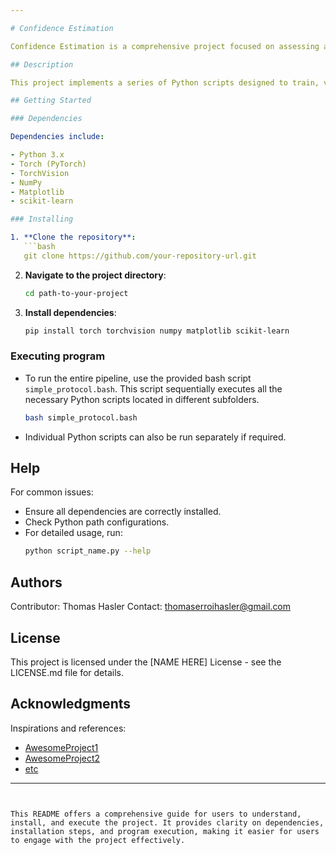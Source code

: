 ```yaml
---

# Confidence Estimation

Confidence Estimation is a comprehensive project focused on assessing and improving the reliability of confidence scores produced by machine learning models, particularly in the context of classification tasks.

## Description

This project implements a series of Python scripts designed to train, validate, and test machine learning models, with an emphasis on evaluating their confidence estimation. It includes techniques like temperature scaling and Gaussian kernel application to improve and assess model calibration. The project is suited for researchers and practitioners interested in understanding and enhancing the reliability of their predictive models.

## Getting Started

### Dependencies

Dependencies include:

- Python 3.x
- Torch (PyTorch)
- TorchVision
- NumPy
- Matplotlib
- scikit-learn

### Installing

1. **Clone the repository**:
   ```bash
   git clone https://github.com/your-repository-url.git
   ```

2. **Navigate to the project directory**:
   ```bash
   cd path-to-your-project
   ```

3. **Install dependencies**:
   ```bash
   pip install torch torchvision numpy matplotlib scikit-learn
   ```

### Executing program

- To run the entire pipeline, use the provided bash script `simple_protocol.bash`. This script sequentially executes all the necessary Python scripts located in different subfolders.
  
  ```bash
  bash simple_protocol.bash
  ```

- Individual Python scripts can also be run separately if required.

## Help

For common issues:

- Ensure all dependencies are correctly installed.
- Check Python path configurations.
- For detailed usage, run:
  ```bash
  python script_name.py --help
  ```

## Authors

Contributor: Thomas Hasler
Contact: thomaserroihasler@gmail.com

## License

This project is licensed under the [NAME HERE] License - see the LICENSE.md file for details.

## Acknowledgments

Inspirations and references:
- [AwesomeProject1](https://github.com/GitHubUserName/repo1)
- [AwesomeProject2](https://github.com/GitHubUserName/repo2)
- [etc](https://github.com/GitHubUserName/repo3)

---
```


This README offers a comprehensive guide for users to understand, install, and execute the project. It provides clarity on dependencies, installation steps, and program execution, making it easier for users to engage with the project effectively.
